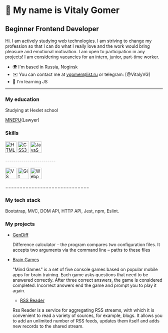 👋 My name is Vitaly Gomer
=============================

Beginner Frontend Developer
-------------------------
Hi. I am actively studying web technologies.
I am striving to change my profession so that I can do what I really love and the work would bring pleasure and emotional motivation.
I am open to participation in any projects!
I am considering vacancies for an intern, junior, part-time worker.

* 🌍  I'm based in Russia, Noginsk
* ✉️  You can contact me at [vgomer@list.ru](mailto:vgomer@list.ru) or telegram: [@VitalyVG]
* 🧠 I'm learning JS
-------------------------
### My education
<p>Studying at Hexlet school</p>
<p></p><a href="https://mnepu-ras.ru/">MNEPU</a>(Lawyer)</p>


### Skills

<p align="left">
<a href="https://developer.mozilla.org/en-US/docs/Glossary/HTML5" target="_blank" rel="noreferrer"><img src="https://raw.githubusercontent.com/danielcranney/readme-generator/main/public/icons/skills/html5-colored.svg" width="36" height="36" alt="HTML5" /></a>
<a href="https://www.w3.org/TR/CSS/#css" target="_blank" rel="noreferrer"><img src="https://raw.githubusercontent.com/danielcranney/readme-generator/main/public/icons/skills/css3-colored.svg" width="36" height="36" alt="CSS3" /></a>
<a href="https://developer.mozilla.org/en-US/docs/Web/JavaScript" target="_blank" rel="noreferrer"><img src="https://raw.githubusercontent.com/danielcranney/readme-generator/main/public/icons/skills/javascript-colored.svg" width="36" height="36" alt="JavaScript" /></a>
</p>
-------------------------
<p align="left">
<a href="https://code.visualstudio.com/" target="_blank" rel="noreferrer"><img src="https://raw.githubusercontent.com/danielcranney/readme-generator/main/public/icons/skills/visualstudiocode.svg" width="36" height="36" alt="VS Code" /></a>
<a href="https://git-scm.com/" target="_blank" rel="noreferrer"><img src="https://raw.githubusercontent.com/danielcranney/readme-generator/main/public/icons/skills/git-colored.svg" width="36" height="36" alt="Git" /></a>
<a href="https://webpack.js.org/" target="_blank" rel="noreferrer"><img src="https://raw.githubusercontent.com/danielcranney/readme-generator/main/public/icons/skills/webpack-colored.svg" width="36" height="36" alt="Webpack" /></a>
</p>
=============================

### My tech stack
Bootstrap, MVC, DOM API, HTTP API, Jest, npm, Eslint.


### My projects

* [GenDiff](https://github.com/VgomerV/frontend-project-46)
  <p>Difference calculator – the program compares two configuration files. It accepts two arguments via the command line – paths to these files</p>
  
* [Brain Games](https://github.com/VgomerV/frontend-project-44)
  <p>"Mind Games" is a set of five console games based on popular mobile apps for brain training. Each game asks questions that need to be answered correctly. After three correct answers, the game is considered completed. Incorrect answers end the game and prompt you to play it again.</p>

  * [RSS Reader]([https://github.com/VgomerV/frontend-project-44](https://github.com/VgomerV/frontend-project-11))
  <p>Rss Reader is a service for aggregating RSS streams, with which it is convenient to read a variety of sources, for example, blogs. It allows you to add an unlimited number of RSS feeds, updates them itself and adds new records to the shared stream.</p>
